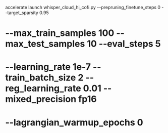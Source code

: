 accelerate launch whisper_cloud_hi_cofi.py --prepruning_finetune_steps 0 --target_sparsity 0.95 

# --max_train_samples 100 --max_test_samples 10 --eval_steps 5 
# --learning_rate 1e-7  --train_batch_size 2 --reg_learning_rate 0.01 --mixed_precision fp16
# --lagrangian_warmup_epochs 0